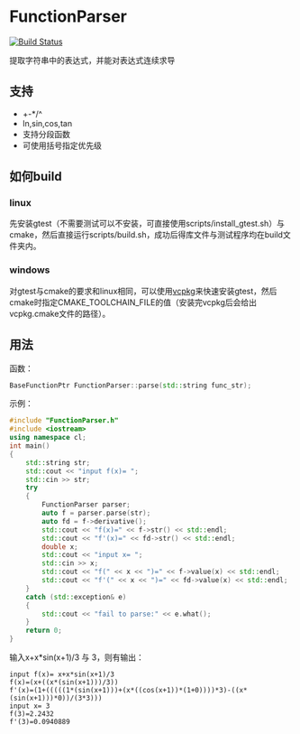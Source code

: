 # FunctionParser

[![Build Status](https://travis-ci.com/cildhdi/FunctionParser.svg?branch=master)](https://travis-ci.com/cildhdi/FunctionParser)

提取字符串中的表达式，并能对表达式连续求导


## 支持
- +-*/^
- ln,sin,cos,tan
- 支持分段函数
- 可使用括号指定优先级

## 如何build
### linux
先安装gtest（不需要测试可以不安装，可直接使用scripts/install_gtest.sh）与cmake，然后直接运行scripts/build.sh，成功后得库文件与测试程序均在build文件夹内。
### windows
对gtest与cmake的要求和linux相同，可以使用[vcpkg](https://github.com/Microsoft/vcpkg)来快速安装gtest，然后cmake时指定CMAKE_TOOLCHAIN_FILE的值（安装完vcpkg后会给出vcpkg.cmake文件的路径）。

## 用法

函数：

```c++
BaseFunctionPtr FunctionParser::parse(std::string func_str);
```

示例：

```c++
#include "FunctionParser.h"
#include <iostream>
using namespace cl;
int main()
{
    std::string str;
    std::cout << "input f(x)= ";
    std::cin >> str;
    try
    {
        FunctionParser parser;
        auto f = parser.parse(str);
        auto fd = f->derivative();
        std::cout << "f(x)=" << f->str() << std::endl;
        std::cout << "f'(x)=" << fd->str() << std::endl;
        double x;
        std::cout << "input x= ";
        std::cin >> x;
        std::cout << "f(" << x << ")=" << f->value(x) << std::endl;
        std::cout << "f'(" << x << ")=" << fd->value(x) << std::endl;
    }
    catch (std::exception& e)
    {
        std::cout << "fail to parse:" << e.what();
    }
    return 0;
}
```

输入x+x*sin(x+1)/3 与 3，则有输出：

```
input f(x)= x+x*sin(x+1)/3
f(x)=(x+((x*(sin(x+1)))/3))
f'(x)=(1+(((((1*(sin(x+1)))+(x*((cos(x+1))*(1+0))))*3)-((x*(sin(x+1)))*0))/(3*3)))
input x= 3
f(3)=2.2432
f'(3)=0.0940889
```


